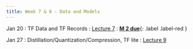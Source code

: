 ```yaml
---
title: Week 7 & 8 - Data and Models
---
```


Jan 20
: TF Data and TF Records
  : [Lecture 7](../assets/lectures/lecture7/04_data3_tf_data_tf_records.pdf)
: [**M 2 due**](https://pwdomination.github.io/AI-5/milestone2/){: .label .label-red }

Jan 27
: Distillation/Quantization/Compression, TF lite
  : [Lecture 9](../assets/lectures/lecture9/05_model2_compression_techniques.pdf)
